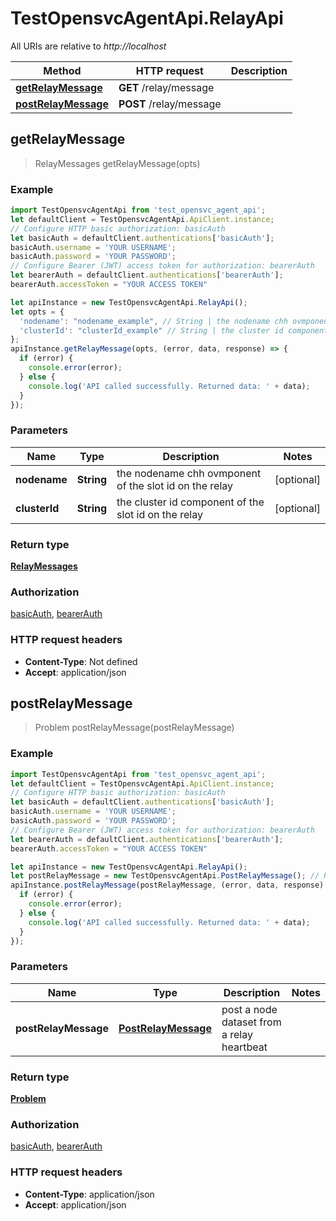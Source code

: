 # TestOpensvcAgentApi.RelayApi

All URIs are relative to *http://localhost*

Method | HTTP request | Description
------------- | ------------- | -------------
[**getRelayMessage**](RelayApi.md#getRelayMessage) | **GET** /relay/message | 
[**postRelayMessage**](RelayApi.md#postRelayMessage) | **POST** /relay/message | 



## getRelayMessage

> RelayMessages getRelayMessage(opts)



### Example

```javascript
import TestOpensvcAgentApi from 'test_opensvc_agent_api';
let defaultClient = TestOpensvcAgentApi.ApiClient.instance;
// Configure HTTP basic authorization: basicAuth
let basicAuth = defaultClient.authentications['basicAuth'];
basicAuth.username = 'YOUR USERNAME';
basicAuth.password = 'YOUR PASSWORD';
// Configure Bearer (JWT) access token for authorization: bearerAuth
let bearerAuth = defaultClient.authentications['bearerAuth'];
bearerAuth.accessToken = "YOUR ACCESS TOKEN"

let apiInstance = new TestOpensvcAgentApi.RelayApi();
let opts = {
  'nodename': "nodename_example", // String | the nodename chh ovmponent of the slot id on the relay
  'clusterId': "clusterId_example" // String | the cluster id component of the slot id on the relay
};
apiInstance.getRelayMessage(opts, (error, data, response) => {
  if (error) {
    console.error(error);
  } else {
    console.log('API called successfully. Returned data: ' + data);
  }
});
```

### Parameters


Name | Type | Description  | Notes
------------- | ------------- | ------------- | -------------
 **nodename** | **String**| the nodename chh ovmponent of the slot id on the relay | [optional] 
 **clusterId** | **String**| the cluster id component of the slot id on the relay | [optional] 

### Return type

[**RelayMessages**](RelayMessages.md)

### Authorization

[basicAuth](../README.md#basicAuth), [bearerAuth](../README.md#bearerAuth)

### HTTP request headers

- **Content-Type**: Not defined
- **Accept**: application/json


## postRelayMessage

> Problem postRelayMessage(postRelayMessage)



### Example

```javascript
import TestOpensvcAgentApi from 'test_opensvc_agent_api';
let defaultClient = TestOpensvcAgentApi.ApiClient.instance;
// Configure HTTP basic authorization: basicAuth
let basicAuth = defaultClient.authentications['basicAuth'];
basicAuth.username = 'YOUR USERNAME';
basicAuth.password = 'YOUR PASSWORD';
// Configure Bearer (JWT) access token for authorization: bearerAuth
let bearerAuth = defaultClient.authentications['bearerAuth'];
bearerAuth.accessToken = "YOUR ACCESS TOKEN"

let apiInstance = new TestOpensvcAgentApi.RelayApi();
let postRelayMessage = new TestOpensvcAgentApi.PostRelayMessage(); // PostRelayMessage | post a node dataset from a relay heartbeat
apiInstance.postRelayMessage(postRelayMessage, (error, data, response) => {
  if (error) {
    console.error(error);
  } else {
    console.log('API called successfully. Returned data: ' + data);
  }
});
```

### Parameters


Name | Type | Description  | Notes
------------- | ------------- | ------------- | -------------
 **postRelayMessage** | [**PostRelayMessage**](PostRelayMessage.md)| post a node dataset from a relay heartbeat | 

### Return type

[**Problem**](Problem.md)

### Authorization

[basicAuth](../README.md#basicAuth), [bearerAuth](../README.md#bearerAuth)

### HTTP request headers

- **Content-Type**: application/json
- **Accept**: application/json

